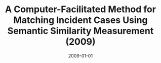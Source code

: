 ---
title: "A Computer-Facilitated Method for Matching Incident Cases Using Semantic Similarity Measurement (2009)"
collection: publications
permalink: /publication/BDIM_2009
date: 2009-01-01
venue: '4th IFIP/IEEE International Workshop on Business-driven IT Management (BDIM 2009)'
paperurl: '/files/research/BDIM_2009.pdf'
link: 'https://ieeexplore.ieee.org/document/5195927'
citation: '<b>Yong-Bin Kang</b>, Arkady Zaslavsky, Shonali Krishnaswamy, and Claudio Bartolini, A Computer-Facilitated Method for Matching Incident Cases Using Semantic Similarity Measurement&quot;, 4th IFIP/IEEE International Workshop on Business-driven IT Management (BDIM 2009), 2009 (Selected for In-depth discussion paper - only 3 papers were selected) '
---